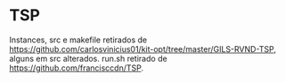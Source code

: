 # TSP

Instances, src e makefile retirados de https://github.com/carlosvinicius01/kit-opt/tree/master/GILS-RVND-TSP, alguns em src alterados.
run.sh retirado de https://github.com/francisccdn/TSP.
